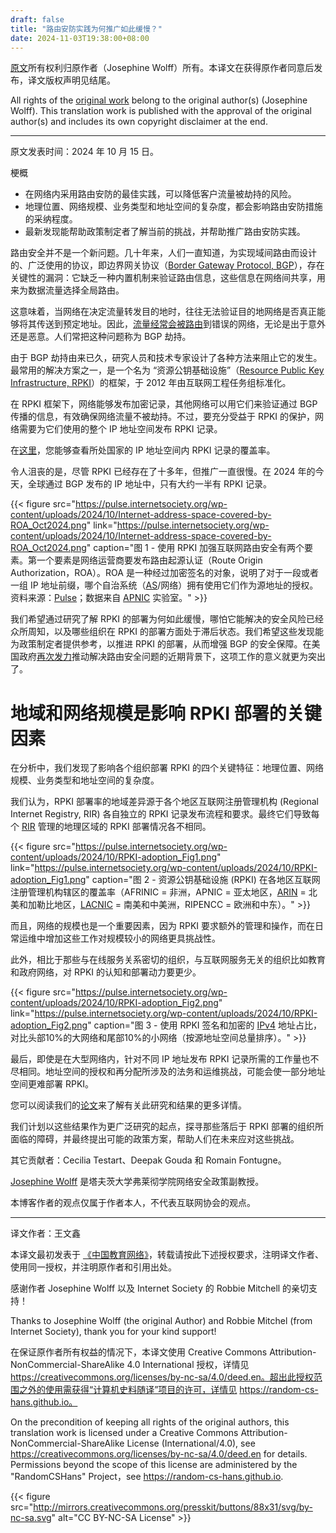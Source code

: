 ```yaml
---
draft: false
title: "路由安防实践为何推广如此缓慢？"
date: 2024-11-03T19:38:00+08:00
---
```



[原文](https://pulse.internetsociety.org/blog/why-is-routing-security-adoption-moving-so-slowly)所有权利归原作者（Josephine Wolff）所有。本译文在获得原作者同意后发布，译文版权声明见结尾。

All rights of the [original work](https://pulse.internetsociety.org/blog/why-is-routing-security-adoption-moving-so-slowly) belong to the original author(s) (Josephine Wolff). This translation work is published with the approval of the original author(s) and includes its own copyright disclaimer at the end.

---

原文发表时间：2024 年 10 月 15 日。

梗概
* 在网络内采用路由安防的最佳实践，可以降低客户流量被劫持的风险。
* 地理位置、网络规模、业务类型和地址空间的复杂度，都会影响路由安防措施的采纳程度。
* 最新发现能帮助政策制定者了解当前的挑战，并帮助推广路由安防实践。

路由安全并不是一个新问题。几十年来，人们一直知道，为实现域间路由而设计的、广泛使用的协议，即边界网关协议（[Border Gateway Protocol, BGP](https://pulse.internetsociety.org/glossary#bgp)），存在关键性的漏洞：它缺乏一种内置机制来验证路由信息，这些信息在网络间共享，用来为数据流量选择全局路由。

这意味着，当网络在决定流量转发目的地时，往往无法验证目的地网络是否真正能够将其传送到预定地址。因此，[流量](https://arstechnica.com/information-technology/2022/09/how-3-hours-of-inaction-from-amazon-cost-cryptocurrency-holders-235000/)[经常](https://securityboulevard.com/2024/01/orange-spain-outage-bgp-traffic-hijacked-by-threat-actor/)[会被](https://www.zdnet.com/article/russian-telco-hijacks-internet-traffic-for-google-aws-cloudflare-and-others/)[路由](https://www.bleepingcomputer.com/news/security/cloudflare-blames-recent-outage-on-bgp-hijacking-incident/)到错误的网络，无论是出于意外还是恶意。人们常把这种问题称为 BGP 劫持。

由于 BGP 劫持由来已久，研究人员和技术专家设计了各种方法来阻止它的发生。最常用的解决方案之一，是一个名为 “资源公钥基础设施”（[Resource Public Key Infrastructure, RPKI](https://pulse.internetsociety.org/glossary#rpki)）的框架，于 2012 年由互联网工程任务组标准化。

在 RPKI 框架下，网络能够发布加密记录，其他网络可以用它们来验证通过 BGP 传播的信息，有效确保网络流量不被劫持。不过，要充分受益于 RPKI 的保护，网络需要为它们使用的整个 IP 地址空间发布 RPKI 记录。

在[这里](https://pulse.internetsociety.org/reports)，您能够查看所处国家的 IP 地址空间内 RPKI 记录的覆盖率。

令人沮丧的是，尽管 RPKI 已经存在了十多年，但推广一直很慢。在 2024 年的今天，全球通过 BGP 发布的 IP 地址中，只有大约一半有 RPKI 记录。

{{< figure src="https://pulse.internetsociety.org/wp-content/uploads/2024/10/Internet-address-space-covered-by-ROA_Oct2024.png" link="https://pulse.internetsociety.org/wp-content/uploads/2024/10/Internet-address-space-covered-by-ROA_Oct2024.png" caption="图 1 - 使用 RPKI 加强互联网路由安全有两个要素。第一个要素是网络运营商要发布路由起源认证（Route Origin Authorization，ROA）。ROA 是一种经过加密签名的对象，说明了对于一段或者一组 IP 地址前缀，哪个自治系统（[AS](https://pulse.internetsociety.org/glossary#as)/网络）拥有使用它们作为源地址的授权。资料来源：[Pulse](https://pulse.internetsociety.org/en/technologies/#metric-roa-coverage)；数据来自 [APNIC](https://pulse.internetsociety.org/glossary#apnic) 实验室。" >}}

我们希望通过研究了解 RPKI 的部署为何如此缓慢，哪怕它能解决的安全风险已经众所周知，以及哪些组织在 RPKI 的部署方面处于滞后状态。我们希望这些发现能为政策制定者提供参考，以推进 RPKI 的部署，从而增强 BGP 的安全保障。在美国政府[再次发力](https://www.fcc.gov/document/fcc-proposes-internet-routing-security-reporting-requirements-0)推动解决路由安全问题的近期背景下，这项工作的意义就更为突出了。

# 地域和网络规模是影响 RPKI 部署的关键因素

在分析中，我们发现了影响各个组织部署 RPKI 的四个关键特征：地理位置、网络规模、业务类型和地址空间的复杂度。

我们认为，RPKI 部署率的地域差异源于各个地区互联网注册管理机构 (Regional Internet Registry, RIR) 各自独立的 RPKI 记录发布流程和要求。最终它们导致每个 [RIR](https://pulse.internetsociety.org/glossary#rir) 管理的地理区域的 RPKI 部署情况各不相同。

{{< figure src="https://pulse.internetsociety.org/wp-content/uploads/2024/10/RPKI-adoption_Fig1.png" link="https://pulse.internetsociety.org/wp-content/uploads/2024/10/RPKI-adoption_Fig1.png" caption="图 2 - 资源公钥基础设施 (RPKI) 在各地区互联网注册管理机构辖区的覆盖率（AFRINIC = 非洲，APNIC = 亚太地区，[ARIN](https://pulse.internetsociety.org/glossary#arin) = 北美和加勒比地区，[LACNIC](https://pulse.internetsociety.org/glossary#lacnic) = 南美和中美洲，RIPENCC = 欧洲和中东）。" >}}

而且，网络的规模也是一个重要因素，因为 RPKI 要求额外的管理和操作，而在日常运维中增加这些工作对规模较小的网络更具挑战性。

此外，相比于那些与在线服务关系密切的组织，与互联网服务无关的组织比如教育和政府网络，对 RPKI 的认知和部署动力要更少。

{{< figure src="https://pulse.internetsociety.org/wp-content/uploads/2024/10/RPKI-adoption_Fig2.png" link="https://pulse.internetsociety.org/wp-content/uploads/2024/10/RPKI-adoption_Fig2.png" caption="图 3 - 使用 RPKI 签名和加密的 [IPv4](https://pulse.internetsociety.org/glossary#ipv4) 地址占比，对比头部10%的大网络和尾部10%的小网络（按源地址空间总量排序）。" >}}

最后，即使是在大型网络内，针对不同 IP 地址发布 RPKI 记录所需的工作量也不尽相同。地址空间的授权和再分配所涉及的法务和运维挑战，可能会使一部分地址空间更难部署 RPKI。

您可以阅读我们的[论文](https://papers.ssrn.com/sol3/papers.cfm?abstract_id=4948317)来了解有关此研究和结果的更多详情。

我们计划以这些结果作为更广泛研究的起点，探寻那些落后于 RPKI 部署的组织所面临的障碍，并最终提出可能的政策方案，帮助人们在未来应对这些挑战。

其它贡献者：Cecilia Testart、Deepak Gouda 和 Romain Fontugne。

[Josephine Wolff](https://www.linkedin.com/in/josephine-wolff-1baa414b/) 是塔夫茨大学弗莱彻学院网络安全政策副教授。

本博客作者的观点仅属于作者本人，不代表互联网协会的观点。

---

译文作者：王文鑫

本译文最初发表于 [《中国教育网络》](https://www.edu.cn/xxh/zt/tj/202405/t20240515_2609767.shtml)，转载请按此下述授权要求，注明译文作者、使用同一授权，并注明原作者和引用出处。

感谢作者 Josephine Wolff 以及 Internet Society 的 Robbie Mitchell 的亲切支持！

Thanks to Josephine Wolff (the original Author) and Robbie Mitchel (from Internet Society), thank you for your kind support!

在保证原作者所有权益的情况下，本译文使用 Creative Commons Attribution-NonCommercial-ShareAlike 4.0 International 授权，详情见 https://creativecommons.org/licenses/by-nc-sa/4.0/deed.en。超出此授权范围之外的使用需获得“计算机史料随译”项目的许可，详情见 https://random-cs-hans.github.io。

On the precondition of keeping all rights of the original authors, this translation work is licensed under a Creative Commons Attribution-NonCommercial-ShareAlike License (International/4.0), see https://creativecommons.org/licenses/by-nc-sa/4.0/deed.en for details. Permissions beyond the scope of this license are administered by the "RandomCSHans" Project，see https://random-cs-hans.github.io.

{{< figure src="http://mirrors.creativecommons.org/presskit/buttons/88x31/svg/by-nc-sa.svg" alt="CC BY-NC-SA License" >}}

